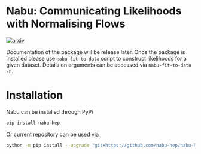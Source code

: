 # Nabu: Communicating Likelihoods with Normalising Flows

[![arxiv](https://img.shields.io/static/v1?style=plastic&label=arXiv&message=2502.09494&color=brightgreen)](https://arxiv.org/abs/2502.09494)

Documentation of the package will be release later. Once the package is installed please use ``nabu-fit-to-data`` script to construct likelihoods for a given dataset. Details on arguments can be accessed via ``nabu-fit-to-data -h``.

# Installation

Nabu can be installed through PyPi

```bash
pip install nabu-hep
```

Or current repository can be used via

```bash
python -m pip install --upgrade "git+https://github.com/nabu-hep/nabu-hep"
```
